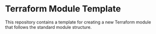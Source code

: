 # Terraform Module Template
This repository contains a template for creating a new Terraform module that 
follows the standard module structure.